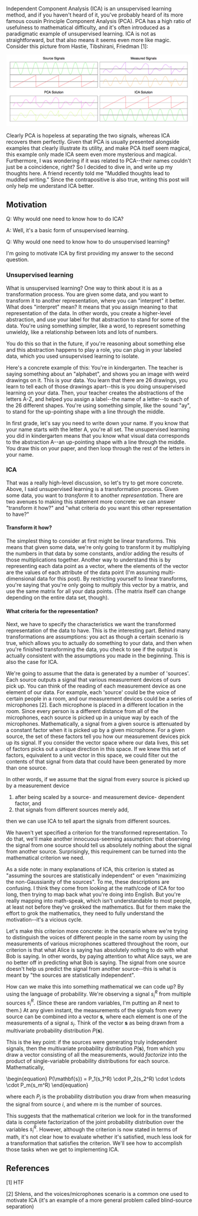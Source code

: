 Independent Component Analysis (ICA) is an unsupervised learning method, and if you haven't heard of it, you've probably heard of its more famous cousin Principle Component Analysis (PCA). PCA has a high ratio of usefulness to mathematical difficulty, and it's often introduced as a paradigmatic example of unsupervised learning. ICA is not as straightforward, but that also means it seems even more like magic. Consider this picture from Hastie, Tibshirani, Friedman [1]:

![ICA vs PCA](/images/ICA_PCA.png)

Clearly PCA is hopeless at separating the two signals, whereas ICA recovers them perfectly. Given that PCA is usually presented alongside examples that clearly illustrate its utility, and make PCA itself seem magical, this example only made ICA seem even more mysterious and magical. Furthermore, I was wondering if it was related to PCA--their names couldn't just be a coincidence, right? So I decided to dive in, and write up my thoughts here. A friend recently told me "Muddled thoughts lead to muddled writing." Since the contrapositive is also true, writing this post will only help me understand ICA better.


## Motivation

Q: Why would one need to know how to do ICA? 

A: Well, it's a basic form of unsupervised learning. 

Q: Why would one need to know how to do unsupervised learning?

I'm going to motivate ICA by first providing my answer to the second question. 

### Unsupervised learning

What is unsupervised learning? One way to think about it is as a transformation process. You are given some data, and you want to transform it to another representation, where you can "interpret" it better. What does "interpret" mean? It means that you assign meaning to that representation of the data. In other words, you create a higher-level abstraction, and use your label for that abstraction to stand for some of the data. You're using something simpler, like a word, to represent something unwieldy, like a relationship between lots and lots of numbers. 

You do this so that in the future, if you're reasoning about something else and this abstraction happens to play a role, you can plug in your labeled data, which you used unsupervised learning to isolate.

Here's a concrete example of this: You're in kindergarten. The teacher is saying something about an "alphabet", and shows you an image with weird drawings on it. This is your data. You learn that there are 26 drawings, you learn to tell each of those drawings apart--this is you doing unsupervised learning on your data. Then, your teacher creates the abstractions of the letters A-Z, and helped you assign a label--the name of a letter--to each of the 26 different shapes. You're using something simple, like the sound "ay", to stand for the up-pointing shape with a line through the middle.

In first grade, let's say you need to write down your name. If you know that your name starts with the letter A, you're all set. The unsupervised learning you did in kindergarten means that you know what visual data corresponds to the abstraction A--an up-pointing shape with a line through the middle. You draw this on your paper, and then loop through the rest of the letters in your name.

### ICA

That was a really high-level discussion, so let's try to get more concrete. Above, I said unsupervised learning is a transformation process. Given some data, you want to _transform_ it to another _representation_. There are two avenues to making this statement more concrete: we can answer "transform it how?" and "what criteria do you want this other representation to have?"

#### Transform it how?

The simplest thing to consider at first might be linear transforms. This means that given some data, we're only going to transform it by multiplying the numbers in that data by some constants, and/or adding the results of those multiplications together. Another way to understand this is by representing each data point as a vector, where the elements of the vector are the values of each attribute of the data point (I'm assuming multi-dimensional data for this post). By restricting yourself to linear transforms, you're saying that you're only going to multiply this vector by a matrix, and use the same matrix for all your data points. (The matrix itself can change depending on the entire data set, though).

#### What criteria for the representation?

Next, we have to specify the characteristics we want the transformed representation of the data to have. This is the interesting part. Behind many transformations are assumptions: you act as though a certain scenario is true, which allows you to actually do something to your data, and then when you're finished transforming the data, you check to see if the output is actually consistent with the assumptions you made in the beginning. This is also the case for ICA.

We're going to assume that the data is generated by a number of 'sources'. Each source outputs a signal that various measurement devices of ours pick up. You can think of the reading of each measurement device as one element of our data. For example, each 'source' could be the voice of certain people in a room, and our measurement devices could be a series of microphones [2]. Each microphone is placed in a different location in the room. Since every person is a different distance from all of the microphones, each source is picked up in a unique way by each of the microphones. Mathematically, a signal from a given source is attenuated by a constant factor when it is picked up by a given microphone. For a given source, the set of these factors tell you how our measurement devices pick up its signal. If you consider the vector space where our data lives, this set of factors picks out a unique direction in this space. If we knew this set of factors, equivalent to a unit vector in this space, we could filter out the contents of that signal from data that could have been generated by more than one source.

In other words, if we assume that the signal from every source is picked up by a measurement device 
    
1. after being scaled by a source- and measurement device- dependent factor, and 
2. that signals from different sources merely add, 

then we can use ICA to tell apart the signals from different sources.

We haven't yet specified a criterion for the transformed representation. To do that, we'll make another innocuous-seeming assumption: that observing the signal from one source should tell us absolutely nothing about the signal from another source. Surprisingly, this requirement can be turned into the mathematical criterion we need. 

As a side note: in many explanations of ICA, this criterion is stated as "assuming the sources are statistically independent" or even "maximizing the non-Gaussianity of the sources". To me, these descriptions are confusing. I think they come from looking at the math/code of ICA for too long, then trying to map back what you're doing into English. But you're really mapping into math-speak, which isn't understandable to most people, at least not before they've grokked the mathematics. But for them make the effort to grok the mathematics, they need to fully understand the motivation--it's a vicious cycle.

Let's make this criterion more concrete: in the scenario where we're trying to distinguish the voices of different people in the same room by using the measurements of various microphones scattered throughout the room, our criterion is that what Alice is saying has absolutely nothing to do with what Bob is saying. In other words, by paying attention to what Alice says, we are no better off in predicting what Bob is saying. The signal from one source doesn't help us predict the signal from another source--this is what is meant by "the sources are statistically independent".

How can we make this into something mathematical we can code up? By using the language of probability. We're observing a signal $s_i^R$ from multiple sources $s_i^R$. (Since these are random variables, I'm putting an $R$ next to them.) At any given instant, the measurements of the signals from every source can be combined into a vector $\mathbf{s}$, where each element is one of the measurements of a signal $s_i$. Think of the vector $\mathbf{s}$ as being drawn from a multivariate probability distribution $P(\mathbf{s})$.

This is the key point: if the sources were generating truly independent signals, then the multivariate probability distribution $P(\mathbf{s})$, from which you draw a vector consisting of all the measurements, would _factorize_ into the product of single-variable probability distributions for each source. Mathematically,

\begin{equation}
P(\mathbf{s}) = P_1(s_1^R) \cdot P_2(s_2^R) \cdot \cdots \cdot P_m(s_m^R)
\end{equation}

where each $P_i$ is the probability distribution you draw from when measuring the signal from source $i$, and where $m$ is the number of sources.

This suggests that the mathematical criterion we look for in the transformed data is complete factorization of the joint probability distribution over the variables $s_i^R$. However, although the criterion is now stated in terms of math, it's not clear how to evaluate whether it's satisfied, much less look for a transformation that satisfies the criterion. We'll see how to accomplish those tasks when we get to implementing ICA.


## References

[1] HTF

[2] Shlens, and the voices/microphones scenario is a common one used to motivate ICA (it's an example of a more general problem called blind-source separation)
